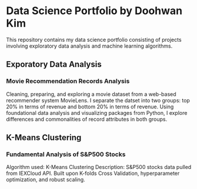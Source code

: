# Data Science Portfolio by Doohwan Kim
This repository contains my data science portfolio consisting of projects involving exploratory data analysis and machine learning algorithms.

## Exporatory Data Analysis
### Movie Recommendation Records Analysis
Cleaning, preparing, and exploring a movie dataset from a web-based recommender system MovieLens. I separate the datset into two groups: top 20% in terms of revenue
and bottom 20% in terms of revenue. Using foundational data analysis and visualizing packages from Python, I explore differences and commonalities of record attributes in both groups.

## K-Means Clustering
### Fundamental Analysis of S&P500 Stocks
Algorithm used: K-Means Clustering
Description: S&P500 stocks data pulled from IEXCloud API. Built upon K-folds Cross Validation, hyperparameter optimization, and robust scaling.
